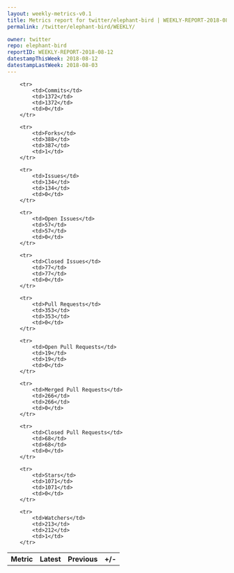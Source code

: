 ```yaml
---
layout: weekly-metrics-v0.1
title: Metrics report for twitter/elephant-bird | WEEKLY-REPORT-2018-08-12
permalink: /twitter/elephant-bird/WEEKLY/

owner: twitter
repo: elephant-bird
reportID: WEEKLY-REPORT-2018-08-12
datestampThisWeek: 2018-08-12
datestampLastWeek: 2018-08-03
---
```




<table style="width: 100%;">
    <tr>
        <th>Metric</th>
        <th>Latest</th>
        <th>Previous</th>
        <th>+/-</th>
    </tr>

        <tr>
            <td>Commits</td>
            <td>1372</td>
            <td>1372</td>
            <td>0</td>
        </tr>
        
        <tr>
            <td>Forks</td>
            <td>388</td>
            <td>387</td>
            <td>1</td>
        </tr>
        
        <tr>
            <td>Issues</td>
            <td>134</td>
            <td>134</td>
            <td>0</td>
        </tr>
        
        <tr>
            <td>Open Issues</td>
            <td>57</td>
            <td>57</td>
            <td>0</td>
        </tr>
        
        <tr>
            <td>Closed Issues</td>
            <td>77</td>
            <td>77</td>
            <td>0</td>
        </tr>
        
        <tr>
            <td>Pull Requests</td>
            <td>353</td>
            <td>353</td>
            <td>0</td>
        </tr>
        
        <tr>
            <td>Open Pull Requests</td>
            <td>19</td>
            <td>19</td>
            <td>0</td>
        </tr>
        
        <tr>
            <td>Merged Pull Requests</td>
            <td>266</td>
            <td>266</td>
            <td>0</td>
        </tr>
        
        <tr>
            <td>Closed Pull Requests</td>
            <td>68</td>
            <td>68</td>
            <td>0</td>
        </tr>
        
        <tr>
            <td>Stars</td>
            <td>1071</td>
            <td>1071</td>
            <td>0</td>
        </tr>
        
        <tr>
            <td>Watchers</td>
            <td>213</td>
            <td>212</td>
            <td>1</td>
        </tr>
        
</table>
